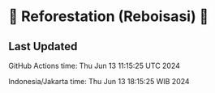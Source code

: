 
# 🌳 Reforestation (Reboisasi) 🌲

## Last Updated

GitHub Actions time: Thu Jun 13 11:15:25 UTC 2024

Indonesia/Jakarta time: Thu Jun 13 18:15:25 WIB 2024
